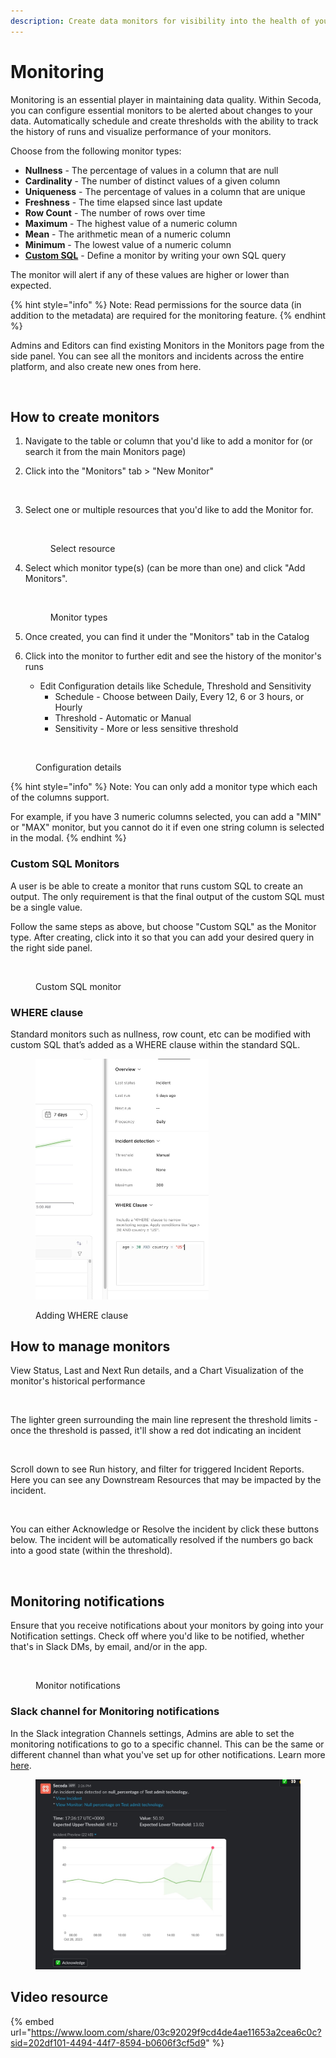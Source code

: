 ```yaml
---
description: Create data monitors for visibility into the health of your data stack
---
```


# Monitoring

Monitoring is an essential player in maintaining data quality. Within Secoda, you can configure essential monitors to be alerted about changes to your data. Automatically schedule and create thresholds with the ability to track the history of runs and visualize performance of your monitors.

Choose from the following monitor types:

* **Nullness** - The percentage of values in a column that are null
* **Cardinality** - The number of distinct values of a given column
* **Uniqueness** - The percentage of values in a column that are unique
* **Freshness** - The time elapsed since last update
* **Row Count** - The number of rows over time
* **Maximum** - The highest value of a numeric column
* **Mean** - The arithmetic mean of a numeric column
* **Minimum** - The lowest value of a numeric column
* [**Custom SQL**](monitoring.md#custom-sql-monitors) - Define a monitor by writing your own SQL query

The monitor will alert if any of these values are higher or lower than expected.

{% hint style="info" %}
Note: Read permissions for the source data (in addition to the metadata) are required for the monitoring feature.&#x20;
{% endhint %}

Admins and Editors can find existing Monitors in the Monitors page from the side panel. You can see all the monitors and incidents across the entire platform, and also create new ones from here.&#x20;

<figure><img src="../.gitbook/assets/Screenshot 2023-11-27 at 5.26.07 PM.png" alt=""><figcaption></figcaption></figure>

## How to create monitors

1. Navigate to the table or column that you'd like to add a monitor for (or search it from the main Monitors page)
2.  Click into the "Monitors" tab > "New Monitor"

    <figure><img src="https://secoda-public-media-assets.s3.amazonaws.com/40ae73c2-f895-4d69-a17a-4fc1736ca827.png" alt=""><figcaption></figcaption></figure>
3.  Select one or multiple resources that you'd like to add the Monitor for.

    <div align="left">

    <figure><img src="https://secoda-public-media-assets.s3.amazonaws.com/eef8e012-ac15-4c7c-94bf-c1c0f156ac6f.png" alt="" width="188"><figcaption><p>Select resource</p></figcaption></figure>

    </div>
4.  Select which monitor type(s) (can be more than one) and click "Add Monitors".

    <div align="left">

    <figure><img src="https://secoda-public-media-assets.s3.amazonaws.com/ae1144cb-8b55-4e25-8af8-634777628335.png" alt="" width="188"><figcaption><p>Monitor types</p></figcaption></figure>

    </div>
5. Once created, you can find it under the "Monitors" tab in the Catalog
6. Click into the monitor to further edit and see the history of the monitor's runs
   * Edit Configuration details like Schedule, Threshold and Sensitivity
     * Schedule - Choose between Daily, Every 12, 6 or 3 hours, or Hourly
     * Threshold - Automatic or Manual
     * Sensitivity - More or less sensitive threshold

<div align="left">

<figure><img src="https://secoda-public-media-assets.s3.amazonaws.com/f4f4df5c-d851-428e-a672-9f0da1cd7df7.png" alt="" width="153"><figcaption><p>Configuration details</p></figcaption></figure>

</div>

{% hint style="info" %}
Note: You can only add a monitor type which each of the columns support.

For example, if you have 3 numeric columns selected, you can add a "MIN" or "MAX" monitor, but you cannot do it if even one string column is selected in the modal.
{% endhint %}

### Custom SQL Monitors

A user is be able to create a monitor that runs custom SQL to create an output. The only requirement is that the final output of the custom SQL must be a single value.

Follow the same steps as above, but choose "Custom SQL" as the Monitor type. After creating, click into it so that you can add your desired query in the right side panel.

<div align="left">

<figure><img src="../.gitbook/assets/Screenshot 2023-11-27 at 5.22.03 PM.png" alt=""><figcaption><p>Custom SQL monitor</p></figcaption></figure>

</div>

### WHERE clause&#x20;

Standard monitors such as nullness, row count, etc can be modified with custom SQL that’s added as a WHERE clause within the standard SQL.

<div align="left">

<figure><img src="../.gitbook/assets/where clause.png" alt="" width="277"><figcaption><p>Adding WHERE clause</p></figcaption></figure>

</div>

## How to manage monitors

View Status, Last and Next Run details, and a Chart Visualization of the monitor's historical performance

<div align="left">

<figure><img src="https://secoda-public-media-assets.s3.amazonaws.com/e499d48e-1cbe-49ba-bb49-1b19226ed312.png" alt=""><figcaption></figcaption></figure>

</div>

The lighter green surrounding the main line represent the threshold limits - once the threshold is passed, it'll show a red dot indicating an incident

<figure><img src="https://secoda-public-media-assets.s3.amazonaws.com/88d0fea1-144d-4b61-94c0-903bc22d6275.gif" alt=""><figcaption></figcaption></figure>

Scroll down to see Run history, and filter for triggered Incident Reports. Here you can see any Downstream Resources that may be impacted by the incident.

<figure><img src="https://secoda-public-media-assets.s3.amazonaws.com/3270f4bf-bc58-41aa-a5c8-06b5e4a401e4.gif" alt=""><figcaption></figcaption></figure>

You can either Acknowledge or Resolve the incident by click these buttons below. The incident will be automatically resolved if the numbers go back into a good state (within the threshold).

<div align="left">

<figure><img src="https://secoda-public-media-assets.s3.amazonaws.com/c64a75ec-8256-4980-8e90-5e322f7fd72b.png" alt="" width="282"><figcaption></figcaption></figure>

</div>

## Monitoring notifications

Ensure that you receive notifications about your monitors by going into your Notification settings. Check off where you'd like to be notified, whether that's in Slack DMs, by email, and/or in the app.

<div align="left">

<figure><img src="https://secoda-public-media-assets.s3.amazonaws.com/4be1ef82-00c9-46ba-a9de-b6639784c8e7.png" alt=""><figcaption><p>Monitor notifications</p></figcaption></figure>

</div>

### Slack channel for Monitoring notifications

In the Slack integration Channels settings, Admins are able to set the monitoring notifications to go to a specific channel. This can be the same or different channel than what you've set up for other notifications. Learn more [here](../integrations/productivity-tools/slack-connection/#steps-for-setting-up-slack).

<figure><img src="../.gitbook/assets/image (9) (1).png" alt=""><figcaption></figcaption></figure>

## Video resource

{% embed url="https://www.loom.com/share/03c92029f9cd4de4ae11653a2cea6c0c?sid=202df101-4494-44f7-8594-b0606f3cf5d9" %}
